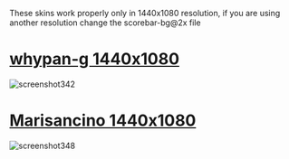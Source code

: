 These skins work properly only in 1440x1080 resolution, if you are using another resolution change the scorebar-bg@2x file

# [whypan-g 1440x1080](https://github.com/kiirochii/skins/raw/main/whypan-g%201440x1080.osk)
![screenshot342](https://github.com/kiirochii/skins/assets/122410614/48d9b2c2-f783-40e3-b1b2-201344a0833a)
# [Marisancino 1440x1080](https://github.com/kiirochii/skins/raw/main/Marisancino%201440x1080.osk)
![screenshot348](https://github.com/kiirochii/skins/assets/122410614/51d45ed0-19e8-4ac8-8f93-a41579f0770a)
